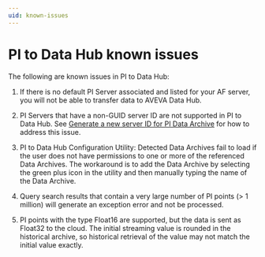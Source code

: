 ```yaml
---
uid: known-issues
---
```


# PI to Data Hub known issues

The following are known issues in PI to Data Hub:

1. If there is no default PI Server associated and listed for your AF server, you will not be able to transfer data to AVEVA Data Hub.

1. PI Servers that have a non-GUID server ID are not supported in PI to Data Hub. See [Generate a new server ID for PI Data Archive](https://docs.osisoft.com/bundle/pi-server/page/generate-a-new-server-id-for-a-pi-server-for-3.4.375-and-later.html) for how to address this issue. 

1. PI to Data Hub Configuration Utility: Detected Data Archives fail to load if the user does not have permissions to one or more of the referenced Data Archives. The workaround is to add the Data Archive by selecting the green plus icon in the utility and then manually typing the name of the Data Archive.

1. Query search results that contain a very large number of PI points (> 1 million) will generate an exception error and not be processed.  

1. PI points with the type Float16 are supported, but the data is sent as Float32 to the cloud. The initial streaming value is rounded in the historical archive, so historical retrieval of the value may not match the initial value exactly.